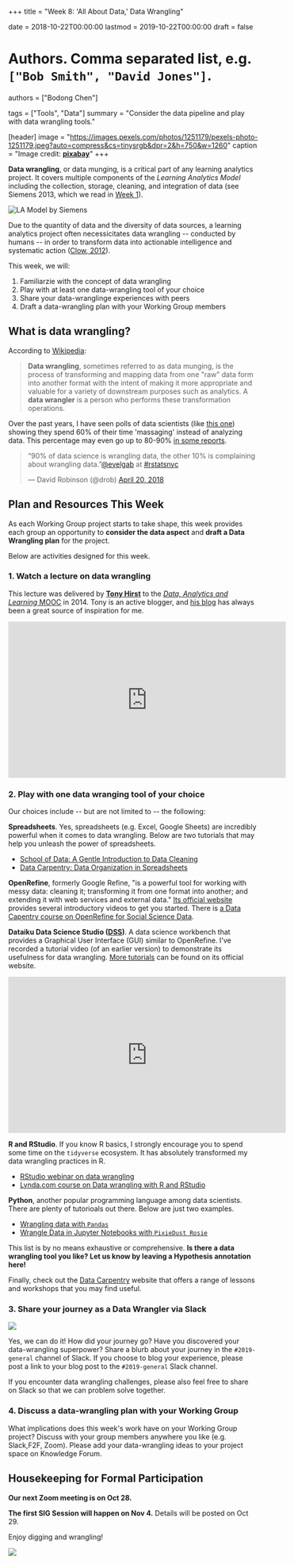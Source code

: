 +++
title = "Week 8: 'All About Data,' Data Wrangling"

date = 2018-10-22T00:00:00
lastmod = 2019-10-22T00:00:00
draft = false

# Authors. Comma separated list, e.g. `["Bob Smith", "David Jones"]`.
authors = ["Bodong Chen"]

tags = ["Tools", "Data"]
summary = "Consider the data pipeline and play with data wrangling tools."

[header]
image = "https://images.pexels.com/photos/1251179/pexels-photo-1251179.jpeg?auto=compress&cs=tinysrgb&dpr=2&h=750&w=1260"
caption = "Image credit: [**pixabay**](https://www.pexels.com/photo/person-flattening-dough-with-rolling-pin-1251179/)"
+++

**Data wrangling**, or data munging, is a critical part of any learning analytics project. It covers multiple components of the *Learning Analytics Model* including the collection, storage, cleaning, and integration of data (see Siemens 2013, which we read in [Week 1](https://colig.github.io/laumn/post/week1/)).

![LA Model by Siemens](https://c1.staticflickr.com/3/2814/9662456144_51b12d6057_b.jpg)

Due to the quantity of data and the diversity of data sources, a learning analytics project often necessicitates data wrangling -- conducted by humans -- in order to transform data into actionable intelligence and systematic action ([Clow, 2012](https://dl.acm.org/citation.cfm?doid=2567574.2567603)). 

This week, we will:

1. Familiarzie with the concept of data wrangling
2. Play with at least one data-wrangling tool of your choice
3. Share your data-wranglinge experiences with peers
4. Draft a data-wrangling plan with your Working Group members

## What is data wrangling?

According to [Wikipedia](https://en.wikipedia.org/wiki/Data_wrangling):

> **Data wrangling**, sometimes referred to as data munging, is the process of transforming and mapping data from one "raw" data form into another format with the intent of making it more appropriate and valuable for a variety of downstream purposes such as analytics. A **data wrangler** is a person who performs these transformation operations.

Over the past years, I have seen polls of data scientists (like [this one](https://www.forbes.com/sites/gilpress/2016/03/23/data-preparation-most-time-consuming-least-enjoyable-data-science-task-survey-says/#4d660d346f63)) showing they spend 60% of their time 'massaging' instead of analyzing data. This percentage may even go up to 80-90% [in some reports](https://www.infoworld.com/article/3228245/data-science/the-80-20-data-science-dilemma.html).

<!-- ![](https://thumbor.forbes.com/thumbor/960x0/https%3A%2F%2Fblogs-images.forbes.com%2Fgilpress%2Ffiles%2F2016%2F03%2FTime-1200x511.jpg) -->

<blockquote class="twitter-tweet" data-lang="en"><p lang="en" dir="ltr">“90% of data science is wrangling data, the other 10% is complaining about wrangling data.”<a href="https://twitter.com/evelgab?ref_src=twsrc%5Etfw">@evelgab</a> at <a href="https://twitter.com/hashtag/rstatsnyc?src=hash&amp;ref_src=twsrc%5Etfw">#rstatsnyc</a></p>&mdash; David Robinson (@drob) <a href="https://twitter.com/drob/status/987436677026254848?ref_src=twsrc%5Etfw">April 20, 2018</a></blockquote>
<script async src="https://platform.twitter.com/widgets.js" charset="utf-8"></script>

<!-- ![](https://thumbor.forbes.com/thumbor/960x0/https%3A%2F%2Fblogs-images.forbes.com%2Fgilpress%2Ffiles%2F2016%2F03%2FLeast-Enjoyable4-1200x511.jpg) -->


## Plan and Resources This Week

As each Working Group project starts to take shape, this week provides each group an opportunity to **consider the data aspect** and **draft a Data Wrangling plan** for the project. 

Below are activities designed for this week.

### 1. Watch a lecture on data wrangling 

This lecture was delivered by [**Tony Hirst**](https://blog.ouseful.info/about/) to the [*Data, Analytics and Learning* MOOC](https://www.edx.org/course/data-analytics-learning-utarlingtonx-link5-10x) in 2014. Tony is an active blogger, and [his blog](https://blog.ouseful.info/) has always been a great source of inspiration for me. 

<iframe width="560" height="315" src="https://www.youtube-nocookie.com/embed/wszwwbWftUs" frameborder="0" allow="autoplay; encrypted-media" allowfullscreen></iframe>

### 2. Play with one data wranging tool of your choice

Our choices include -- but are not limited to -- the following:

**Spreadsheets**. Yes, spreadsheets (e.g. Excel, Google Sheets) are incredibly powerful when it comes to data wrangling. Below are two tutorials that may help you unleash the power of spreadsheets.

- [School of Data: A Gentle Introduction to Data Cleaning](https://schoolofdata.org/courses/#IntroDataCleaning)
- [Data Carpentry: Data Organization in Spreadsheets](http://www.datacarpentry.org/spreadsheet-ecology-lesson/)
<!-- - [School of Data Handbook: Using a spreadsheet to clean up a dataset](https://datapatterns.readthedocs.org/en/latest/recipes/cleaning-data-with-spreadsheets.html) -->

**OpenRefine**, formerly Google Refine, "is a powerful tool for working with messy data: cleaning it; transforming it from one format into another; and extending it with web services and external data." [Its official website](http://openrefine.org/) provides several introductory videos to get you started. There is [a Data Capentry course on OpenRefine for Social Science Data](https://datacarpentry.org/openrefine-socialsci/). 

**Dataiku Data Science Studio ([DSS](https://www.dataiku.com/dss/index.html))**. A data science workbench that provides a Graphical User Interface (GUI) similar to OpenRefine. I've recorded a tutorial video (of an earlier version) to demonstrate its usefulness for data wrangling. [More tutorials](https://www.dataiku.com/learn/guide/tutorials/basics.html) can be found on its official website.

<iframe width="560" height="315" src="https://www.youtube-nocookie.com/embed/uNYrjeoPFGU" frameborder="0" allow="autoplay; encrypted-media" allowfullscreen></iframe>

**R and RStudio**. If you know R basics, I strongly encourage you to spend some time on the `tidyverse` ecosystem. It has absolutely transformed my data wrangling practices in R. 

- [RStudio webinar on data wrangling](https://www.rstudio.com/resources/webinars/data-wrangling-with-r-and-rstudio/)
- [Lynda.com course on Data wrangling with R and RStudio](https://www.lynda.com/R-tutorials/Data-Wrangling-R/594442-2.html)

**Python**, another popular programming language among data scientists. There are plenty of tutorioals out there. Below are just two examples. 

- [Wrangling data with `Pandas`](https://towardsdatascience.com/wrangling-data-with-pandas-27ef828aff01)
- [Wrangle Data in Jupyter Notebooks with `PixieDust Rosie`](https://medium.com/ibm-watson-data-lab/wrangle-data-in-jupyter-notebooks-with-pixiedust-rosie-7d9ac1129925)

This list is by no means exhaustive or comprehensive. **Is there a data wrangling tool you like? Let us know by leaving a Hypothesis annotation here!**

Finally, check out the [Data Carpentry](https://datacarpentry.org/lessons/#social-science-curriculum) website that offers a range of lessons and workshops that you may find useful.

### 3. Share your journey as a Data Wrangler via Slack

![](https://upload.wikimedia.org/wikipedia/en/thumb/f/ff/SuccessKid.jpg/256px-SuccessKid.jpg)

Yes, we can do it!  How did your journey go? Have you discovered your data-wrangling superpower? Share a blurb about your journey in the `#2019-general` channel of Slack. If you choose to blog your experience, please post a link to your blog post to the `#2019-general` Slack channel.

If you encounter data wrangling challenges, please also feel free to share on Slack so that we can problem solve together. 

### 4. Discuss a data-wrangling plan with your Working Group

What implications does this week's work have on your Working Group project? Discuss with your group members anywhere you like (e.g. Slack,F2F, Zoom). Please add your data-wrangling ideas to your project space on Knowledge Forum.

## Housekeeping for Formal Participation

**Our next Zoom meeting is on Oct 28.**

**The first SIG Session will happen on Nov 4.** Details will be posted on Oct 29.

Enjoy digging and wrangling!

![](http://gif-finder.com/wp-content/uploads/2016/06/Dog-Digging.gif)